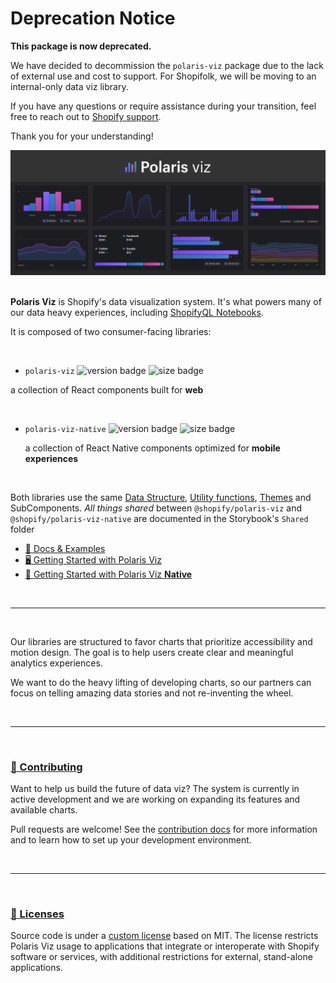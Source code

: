 # Deprecation Notice

**This package is now deprecated.**

We have decided to decommission the `polaris-viz` package due to the lack of external use and cost to support. For Shopifolk, we will be moving to an internal-only data viz library.

If you have any questions or require assistance during your transition, feel free to reach out to [Shopify support](https://help.shopify.com/support).

Thank you for your understanding!

<a name="polaris-viz" href="#polaris-viz"><img src="./public/polaris_viz_header.png" alt="Polaris viz" /></a><br/><br/>

**Polaris Viz** is Shopify's data visualization system. It's what powers many of our data heavy experiences, including [ShopifyQL Notebooks](https://shopify.engineering/shopify-commerce-data-querying-language-shopifyql).

It is composed of two consumer-facing libraries:

<br/>

-  `polaris-viz`
![version badge](https://img.shields.io/npm/v/@shopify/polaris-viz)
![size badge](https://img.shields.io/bundlephobia/minzip/@shopify/polaris-viz)

 a collection of React components built for **web**

<br/>

- `polaris-viz-native`
![version badge](https://img.shields.io/npm/v/@shopify/polaris-viz-native)
![size badge](https://img.shields.io/bundlephobia/minzip/@shopify/polaris-viz-native)

  a collection of React Native components optimized for **mobile experiences**

<br/>

Both libraries use the same [Data Structure](https://polaris-viz.shopify.com/?path=/docs/shared-data-structure--page), [Utility functions](https://polaris-viz.shopify.com/?path=/docs/shared-utilities-accessibility-color-vision-events--page), [Themes](https://polaris-viz.shopify.com/?path=/docs/shared-themes-default-themes--page) and SubComponents. _All things shared_ between `@shopify/polaris-viz` and `@shopify/polaris-viz-native` are documented in the Storybook's `Shared` folder


- [📓 Docs & Examples](https://polaris-viz.shopify.com/)
- [🖥 Getting Started with Polaris Viz](https://polaris-viz.shopify.com/?path=/docs/polaris-viz-getting-started--page)
- [📱 Getting Started with Polaris Viz **Native**](https://polaris-viz.shopify.com/?path=/docs/polaris-viz-native-getting-started--page)


<br/>
<hr/>
<br/>

Our libraries are structured to favor charts that prioritize accessibility and motion design. The goal is to help users create clear and meaningful analytics experiences.

We want to do the heavy lifting of developing charts, so our partners can focus on telling amazing data stories and not re-inventing the wheel.

<br/>
<hr/>
<br/>

<a name="contributing" href="#contributing">
  <h3>🤝 Contributing</h3>
</a>


Want to help us build the future of data viz?
The system is currently in active development and we are working on expanding its features and available charts.

Pull requests are welcome! See the [contribution docs](https://github.com/Shopify/polaris-viz/blob/master/CONTRIBUTING.md) for more information and to learn how to set up your development environment.


<br/>
<hr/>
<br/>
<a name="licenses" href="#licenses">
  <h3>📃 Licenses</h3>
</a>

 Source code is under a [custom license](https://github.com/Shopify/polaris-viz/blob/main/LICENSE.md) based on MIT. The license restricts Polaris Viz usage to applications that integrate or interoperate with Shopify software or services, with additional restrictions for external, stand-alone applications.
